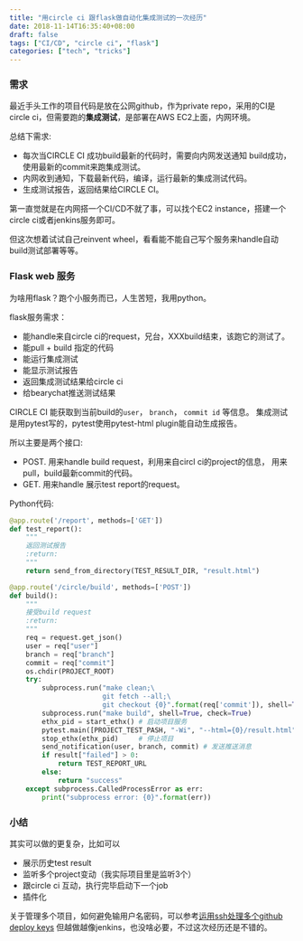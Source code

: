 ```yaml
---
title: "用circle ci 跟flask做自动化集成测试的一次经历"
date: 2018-11-14T16:35:40+08:00
draft: false
tags: ["CI/CD", "circle ci", "flask"]
categories: ["tech", "tricks"]
---
```


### **需求**

最近手头工作的项目代码是放在公网github，作为private repo，采用的CI是circle ci，但需要跑的**集成测试**，是部署在AWS EC2上面，内网环境。

总结下需求:

* 每次当CIRCLE CI 成功build最新的代码时，需要向内网发送通知 build成功，使用最新的commit来跑集成测试。
* 内网收到通知，下载最新代码，编译，运行最新的集成测试代码。
* 生成测试报告，返回结果给CIRCLE CI。

第一直觉就是在内网搭一个CI/CD不就了事，可以找个EC2 instance，搭建一个circle ci或者jenkins服务即可。

但这次想着试试自己reinvent wheel，看看能不能自己写个服务来handle自动build测试部署等等。

### **Flask web 服务**

为啥用flask？跑个小服务而已，人生苦短，我用python。

flask服务需求：

* 能handle来自circle ci的request，兄台，XXXbuild结束，该跑它的测试了。
* 能pull + build 指定的代码
* 能运行集成测试
* 能显示测试报告
* 返回集成测试结果给circle ci
* 给bearychat推送测试结果

CIRCLE CI 能获取到当前build的`user`， `branch`， `commit id` 等信息。
集成测试是用pytest写的，pytest使用pytest-html plugin能自动生成报告。

所以主要是两个接口:
* POST. 用来handle build request，利用来自circl ci的project的信息， 用来pull，build最新commit的代码。
* GET. 用来handle 展示test report的request。


Python代码:
```python
@app.route('/report', methods=['GET'])
def test_report():
    """
    返回测试报告
    :return:
    """
    return send_from_directory(TEST_RESULT_DIR, "result.html")

@app.route('/circle/build', methods=['POST'])
def build():
    """
    接受build request
    :return:
    """
    req = request.get_json()
    user = req["user"]
    branch = req["branch"]
    commit = req["commit"]
    os.chdir(PROJECT_ROOT)  
    try:
        subprocess.run("make clean;\
                       git fetch --all;\
                       git checkout {0}".format(req['commit']), shell=True, check=True)
        subprocess.run("make build", shell=True, check=True)
        ethx_pid = start_ethx() # 启动项目服务
        pytest.main([PROJECT_TEST_PASH, "-Wi", "--html={0}/result.html".format(TEST_RESULT_DIR)])
        stop_ethx(ethx_pid)     # 停止项目
        send_notification(user, branch, commit) # 发送推送消息
        if result["failed"] > 0:
            return TEST_REPORT_URL
        else:
            return "success"
    except subprocess.CalledProcessError as err:
        print("subprocess error: {0}".format(err))
```

### **小结**
其实可以做的更复杂，比如可以

* 展示历史test result
* 监听多个project变动（我实际项目里是监听3个）
* 跟circle ci 互动，执行完毕启动下一个job
* 插件化

关于管理多个项目，如何避免输用户名密码，可以参考[运用ssh处理多个github deploy keys](./ssh_handle_multiple_github_deploy_keys.md)
但越做越像jenkins，也没啥必要，不过这次经历还是不错的。